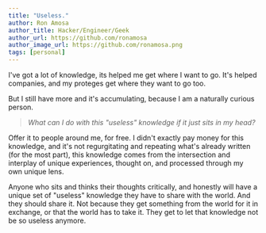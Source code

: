 ```yaml
---
title: "Useless."
author: Ron Amosa
author_title: Hacker/Engineer/Geek
author_url: https://github.com/ronamosa
author_image_url: https://github.com/ronamosa.png
tags: [personal]
---
```


I've got a lot of knowledge, its helped me get where I want to go.
It's helped companies, and my proteges get where they want to go too.

But I still have more and it's accumulating, because I am a naturally curious person.

> _What can I do with this "useless" knowledge if it just sits in my head?_

Offer it to people around me, for free. I didn't exactly pay money for this knowledge, and it's not regurgitating and repeating what's already written (for the most part), this knowledge comes from the intersection and interplay of unique experiences, thought on, and processed through my own unique lens.

Anyone who sits and thinks their thoughts critically, and honestly will have a unique set of "useless" knowledge they have to share with the world. And they should share it. Not because they get something from the world for it in exchange, or that the world has to take it. They get to let that knowledge not be so useless anymore.
